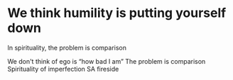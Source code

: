 # We think humility is putting yourself down

In spirituality, the problem is comparison

We don't think of ego is “how bad I am”
The problem is comparison
Spirituality of imperfection 
SA fireside
